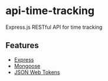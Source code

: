 # api-time-tracking
Express.js RESTful API for time tracking

## Features

- [Express](https://expressjs.com/)
- [Mongoose](https://mongoosejs.com/)
- [JSON Web Tokens](https://jwt.io/)
